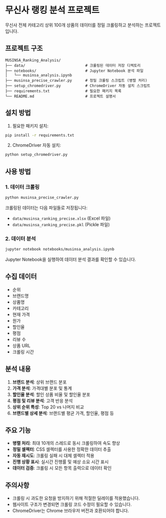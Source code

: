 # 무신사 랭킹 분석 프로젝트

무신사 전체 카테고리 상위 100개 상품의 데이터를 정밀 크롤링하고 분석하는 프로젝트입니다.

## 프로젝트 구조

```
MUSINSA_Ranking_Analysis/
├── data/                           # 크롤링된 데이터 저장 디렉토리
├── notebooks/                      # Jupyter Notebook 분석 파일
│   └── musinsa_analysis.ipynb
├── musinsa_precise_crawler.py      # 정밀 크롤링 스크립트 (병렬 처리)
├── setup_chromedriver.py           # ChromeDriver 자동 설치 스크립트
├── requirements.txt                # 필요한 패키지 목록
└── README.md                       # 프로젝트 설명서
```

## 설치 방법

1. 필요한 패키지 설치:
```bash
pip install -r requirements.txt
```

2. ChromeDriver 자동 설치:
```bash
python setup_chromedriver.py
```

## 사용 방법

### 1. 데이터 크롤링

```bash
python musinsa_precise_crawler.py
```

크롤링된 데이터는 다음 파일들로 저장됩니다:
- `data/musinsa_ranking_precise.xlsx` (Excel 파일)
- `data/musinsa_ranking_precise.pkl` (Pickle 파일)

### 2. 데이터 분석

```bash
jupyter notebook notebooks/musinsa_analysis.ipynb
```

Jupyter Notebook을 실행하여 데이터 분석 결과를 확인할 수 있습니다.

## 수집 데이터

- 순위
- 브랜드명
- 상품명
- 카테고리
- 현재 가격
- 원가
- 할인율
- 평점
- 리뷰 수
- 상품 URL
- 크롤링 시간

## 분석 내용

1. **브랜드 분석**: 상위 브랜드 분포
2. **가격 분석**: 가격대별 분포 및 통계
3. **할인율 분석**: 할인 상품 비율 및 할인율 분포
4. **평점 및 리뷰 분석**: 고객 반응 분석
5. **상위 순위 특성**: Top 20 vs 나머지 비교
6. **브랜드별 상세 분석**: 브랜드별 평균 가격, 할인율, 평점 등

## 주요 기능

- **병렬 처리**: 최대 10개의 스레드로 동시 크롤링하여 속도 향상
- **정밀 셀렉터**: CSS 셀렉터를 사용한 정확한 데이터 추출
- **자동 재시도**: 크롤링 실패 시 대체 셀렉터 적용
- **진행 상황 표시**: 실시간 진행률 및 예상 소요 시간 표시
- **데이터 검증**: 크롤링 시 모든 항목 출력으로 데이터 확인

## 주의사항

- 크롤링 시 과도한 요청을 방지하기 위해 적절한 딜레이를 적용했습니다.
- 웹사이트 구조가 변경되면 크롤링 코드 수정이 필요할 수 있습니다.
- ChromeDriver는 Chrome 브라우저 버전과 호환되어야 합니다.